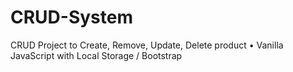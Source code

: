 # CRUD-System

CRUD Project to Create, Remove, Update, Delete product
• Vanilla JavaScript with Local Storage / Bootstrap
